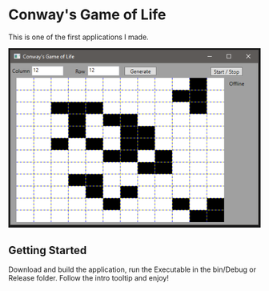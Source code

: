 # Conway's Game of Life

This is one of the first applications I made. 

![Alt text](Example.PNG?raw=true "Example Image")

## Getting Started

Download and build the application, run the Executable in the bin/Debug or Release folder.
Follow the intro tooltip and enjoy!
